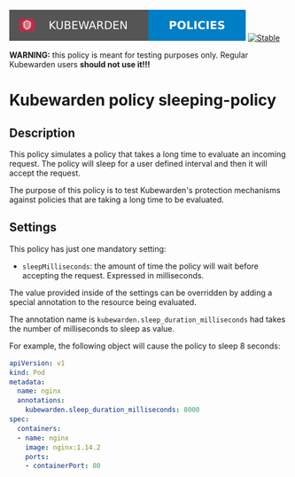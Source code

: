 [![Kubewarden Policy Repository](https://github.com/kubewarden/community/blob/main/badges/kubewarden-policies.svg)](https://github.com/kubewarden/community/blob/main/REPOSITORIES.md#policy-scope)
[![Stable](https://img.shields.io/badge/status-stable-brightgreen?style=for-the-badge)](https://github.com/kubewarden/community/blob/main/REPOSITORIES.md#stable)

**WARNING:** this policy is meant for testing purposes only. Regular Kubewarden
users **should not use it!!!**

# Kubewarden policy sleeping-policy

## Description

This policy simulates a policy that takes a long time to evaluate an incoming request.
The policy will sleep for a user defined interval and then it will accept the request.

The purpose of this policy is to test Kubewarden's protection mechanisms against
policies that are taking a long time to be evaluated.

## Settings

This policy has just one mandatory setting:

* `sleepMilliseconds`: the amount of time the policy will wait before accepting
  the request. Expressed in milliseconds.

The value provided inside of the settings can be overridden by adding a special
annotation to the resource being evaluated.

The annotation name is `kubewarden.sleep_duration_milliseconds` had takes the
number of milliseconds to sleep as value.

For example, the following object will cause the policy to sleep 8 seconds:

```yaml
apiVersion: v1
kind: Pod
metadata:
  name: nginx
  annotations:
    kubewarden.sleep_duration_milliseconds: 8000
spec:
  containers:
  - name: nginx
    image: nginx:1.14.2
    ports:
    - containerPort: 80
```

